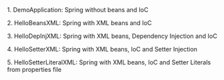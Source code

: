 <p>1. DemoApplication: Spring without beans and IoC</p>
<p>2. HelloBeansXML: Spring with XML beans and IoC</p>
<p>3. HelloDepInjXML: Spring with XML beans, Dependency Injection and IoC</p>
<p>4. HelloSetterXML: Spring with XML beans, IoC and Setter Injection</p>
<p>5. HelloSetterLiteralXML: Spring with XML beans, IoC and Setter Literals from properties file</p>
